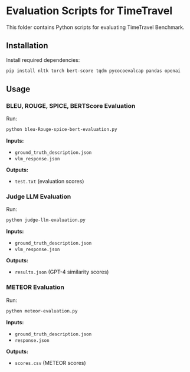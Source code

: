 # Evaluation Scripts for TimeTravel

This folder contains Python scripts for evaluating TimeTravel Benchmark.

## Installation
Install required dependencies:
```bash
pip install nltk torch bert-score tqdm pycocoevalcap pandas openai
```

## Usage

### BLEU, ROUGE, SPICE, BERTScore Evaluation
Run:
```bash
python bleu-Rouge-spice-bert-evaluation.py
```
**Inputs:**
- `ground_truth_description.json`
- `vlm_response.json`

**Outputs:**
- `test.txt` (evaluation scores)

### Judge LLM Evaluation
Run:
```bash
python judge-llm-evaluation.py
```
**Inputs:**
- `ground_truth_description.json`
- `vlm_response.json`

**Outputs:**
- `results.json` (GPT-4 similarity scores)

### METEOR Evaluation
Run:
```bash
python meteor-evaluation.py
```
**Inputs:**
- `ground_truth_description.json`
- `response.json`

**Outputs:**
- `scores.csv` (METEOR scores)


